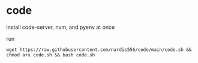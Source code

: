 # code

install code-server, nvm, and pyenv at once

run

```wget https://raw.githubusercontent.com/nardis556/code/main/code.sh && chmod a+x code.sh && bash code.sh```
